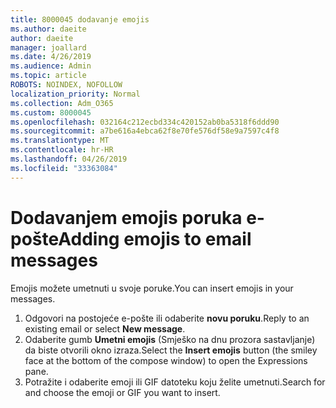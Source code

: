 ```yaml
---
title: 8000045 dodavanje emojis
ms.author: daeite
author: daeite
manager: joallard
ms.date: 4/26/2019
ms.audience: Admin
ms.topic: article
ROBOTS: NOINDEX, NOFOLLOW
localization_priority: Normal
ms.collection: Adm_O365
ms.custom: 8000045
ms.openlocfilehash: 032164c212ecbd334c420152ab0ba5318f6ddd90
ms.sourcegitcommit: a7be616a4ebca62f8e70fe576df58e9a7597c4f8
ms.translationtype: MT
ms.contentlocale: hr-HR
ms.lasthandoff: 04/26/2019
ms.locfileid: "33363084"
---
```

# <a name="adding-emojis-to-email-messages"></a><span data-ttu-id="fea7b-102">Dodavanjem emojis poruka e-pošte</span><span class="sxs-lookup"><span data-stu-id="fea7b-102">Adding emojis to email messages</span></span>

<span data-ttu-id="fea7b-103">Emojis možete umetnuti u svoje poruke.</span><span class="sxs-lookup"><span data-stu-id="fea7b-103">You can insert emojis in your messages.</span></span>

1. <span data-ttu-id="fea7b-104">Odgovori na postojeće e-pošte ili odaberite **novu poruku**.</span><span class="sxs-lookup"><span data-stu-id="fea7b-104">Reply to an existing email or select **New message**.</span></span>
1. <span data-ttu-id="fea7b-105">Odaberite gumb **Umetni emojis** (Smješko na dnu prozora sastavljanje) da biste otvorili okno izraza.</span><span class="sxs-lookup"><span data-stu-id="fea7b-105">Select the **Insert emojis** button (the smiley face at the bottom of the compose window) to open the Expressions pane.</span></span>
1. <span data-ttu-id="fea7b-106">Potražite i odaberite emoji ili GIF datoteku koju želite umetnuti.</span><span class="sxs-lookup"><span data-stu-id="fea7b-106">Search for and choose the emoji or GIF you want to insert.</span></span>